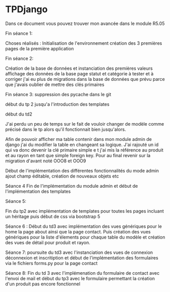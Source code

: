 # TPDjango
Dans ce document vous pouvez trouver mon avancée dans le module R5.05

Fin séance 1:

Choses réalisés :
Initialisation de l'environnement
création des 3 premières pages de la première application


Fin séance 2:

Création de la base de données et instanciation des premières valeurs
affichage des données de la base 
page statut et catégorie à tester et à corriger
j'ai eu plus de migrations dans la base de données que prévu parce que j'avais oublier de mettre des clés primaires

Fin séance 3:
suppression des pycache dans le git

début du tp 2 jusqu'a l'introduction des templates

début du td2

J'ai perdu un peu de temps sur le fait de vouloir changer de modèle comme précisé dans le tp alors qu'il fonctionnait bien jusqu'alors. 

Afin de pouvoir afficher ma table contenir dans mon module admin de django j'ai du modifier la table en changeant sa logique. J'ai rajouté un id qui va donc devenir la clé primaire simple e t j'ai mis la référence au produit et au rayon en tant que simple foreign key. Pour au final revenir sur la migration d'avant noté OOO8 et OOO9

Début de l'implémentation des différentes fonctionnalités du mode admin ajout champ éditable, création de nouveaux objets etc

Séance 4
Fin de l'implémentation du module admin et début de l'implémentation des templates

Séance 5:

Fin du tp2 avec implémentation de templates pour toutes les pages incluant un héritage puis début de css via bootstrap 5

Séance 6 :
Début du td3 avec implémentation des vues génériques pour le home la page about ainsi que la page contact. Puis création des vues génériques pour la liste d'élements pour chaque table du modèle et création des vues de détail pour produit et rayon.


Séance 7: poursuite du td3 avec l'instanciation des vues de connexion déconnexion et inscritiption et début de l'implémentation des formulaires via le fichiers forms.py pour la page contact


Séance 8:
Fin du td 3 avec l'implémenation du formulaire de contact avec l'envoi de mail et début du tp3 avec le formulaire permettant la création d'un produit pas encore fonctionnel